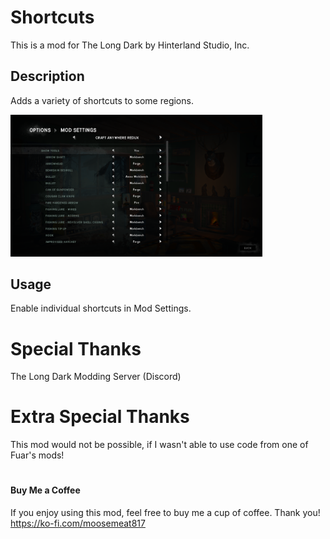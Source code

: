 # Shortcuts
This is a mod for The Long Dark by Hinterland Studio, Inc.

## Description
Adds a variety of shortcuts to some regions.

<img src="https://github.com/moosemeat817/images/blob/main/CraftAnywhereReduxMenu.png" width="80%">


## Usage
Enable individual shortcuts in Mod Settings.


# Special Thanks
The Long Dark Modding Server (Discord)

# Extra Special Thanks
This mod would not be possible, if I wasn't able to use code from one of Fuar's mods! 

# 

#### Buy Me a Coffee
If you enjoy using this mod, feel free to buy me a cup of coffee.  Thank you!
https://ko-fi.com/moosemeat817

